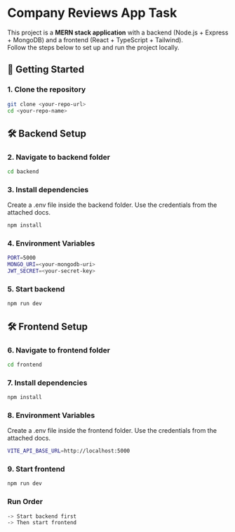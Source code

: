 #  Company Reviews App Task

This project is a **MERN stack application** with a backend (Node.js + Express + MongoDB) and a frontend (React + TypeScript + Tailwind).  
Follow the steps below to set up and run the project locally.

## 🚀 Getting Started


### 1. Clone the repository
```bash
git clone <your-repo-url>
cd <your-repo-name>
```

## 🛠 Backend Setup

### 2. Navigate to backend folder
```bash
cd backend
```

### 3. Install dependencies
Create a .env file inside the backend folder.
Use the credentials from the attached docs.
```bash
npm install
```

### 4. Environment Variables
```bash
PORT=5000
MONGO_URI=<your-mongodb-uri>
JWT_SECRET=<your-secret-key>
```
### 5. Start backend
```bash
npm run dev
```
## 🛠 Frontend Setup

### 6. Navigate to frontend folder
```bash
cd frontend
```

### 7. Install dependencies
```bash
npm install
```

### 8. Environment Variables
Create a .env file inside the frontend folder.
Use the credentials from the attached docs.
```bash
VITE_API_BASE_URL=http://localhost:5000
```
### 9. Start frontend
```bash
npm run dev
```
### Run Order
```bash
-> Start backend first
-> Then start frontend
```
